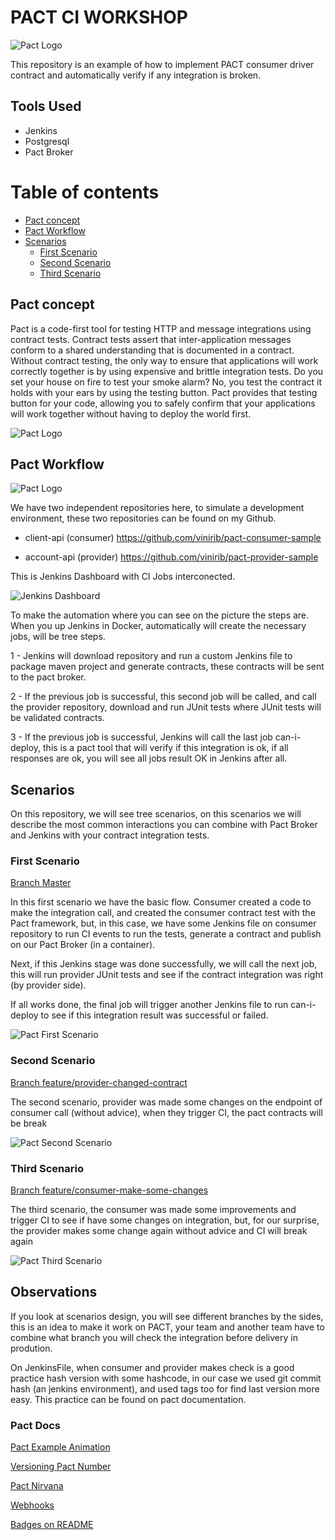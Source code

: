 # PACT CI WORKSHOP
![Pact Logo](imgs/pact-logo.PNG)

This repository is an example of how to implement PACT consumer driver contract and automatically verify if any integration is broken.

## Tools Used

 - Jenkins
 - Postgresql
 - Pact Broker

 Table of contents
=================

<!--ts-->
   * [Pact concept](#Pact-concept)
   * [Pact Workflow](#Pact-Workflow)
   * [Scenarios](#Scenarios)
      * [First Scenario](#First-Scenario)
      * [Second Scenario](#Second-Scenario)
      * [Third Scenario](#Third-Scenario)

<!--te-->

## Pact concept

Pact is a code-first tool for testing HTTP and message integrations using contract tests. Contract tests assert that inter-application messages conform to a shared understanding that is documented in a contract. Without contract testing, the only way to ensure that applications will work correctly together is by using expensive and brittle integration tests.
Do you set your house on fire to test your smoke alarm? No, you test the contract it holds with your ears by using the testing button. Pact provides that testing button for your code, allowing you to safely confirm that your applications will work together without having to deploy the world first.

![Pact Logo](imgs/slide_pact.gif)


## Pact Workflow 

![Pact Logo](imgs/PACT-CI-WORKSHOP.png)

We have two independent repositories here, to simulate a development environment, these two repositories can be found on my Github.

 - client-api (consumer) https://github.com/vinirib/pact-consumer-sample

  - account-api (provider) https://github.com/vinirib/pact-provider-sample

This is Jenkins Dashboard with CI Jobs interconected.

![Jenkins Dashboard](imgs/Jenkins-dashboard.png)

To make the automation where you can see on the picture the steps are.
 When you up Jenkins in Docker, automatically will create the necessary jobs, will be tree steps.

 1 - Jenkins will download repository and run a custom Jenkins file to package maven project and generate contracts, these contracts will be sent to the pact broker.

 2 - If the previous job is successful, this second job will be called, and call the provider repository, download and run JUnit tests where JUnit tests will be validated contracts.

 3 -  If the previous job is successful, Jenkins will call the last job can-i-deploy, this is a pact tool that will verify if this integration is ok, if all responses are ok, you will see all jobs result OK in Jenkins after all.

## Scenarios

On this repository, we will see tree scenarios, on this scenarios we will describe the most common interactions you can combine with Pact Broker and Jenkins with your contract integration tests.


### First Scenario
[Branch Master](https://github.com/vinirib/pact-ci-workshop#Scenarios)

In this first scenario we have the basic flow. Consumer created a code to make the integration call, and created the consumer contract test with the Pact framework, but, in this case, we have some Jenkins file on consumer repository to run CI events to run the tests, generate a contract and publish on our Pact Broker (in a container).

Next, if this Jenkins stage was done successfully, we will call the next job, this will run provider JUnit tests and see if the contract integration was right (by provider side).

If all works done, the final job will trigger another Jenkins file to run can-i-deploy to see if this integration result was successful or failed.

![Pact First Scenario](imgs/PACT-FIRST-SCENARIO.png)

### Second Scenario

[Branch feature/provider-changed-contract](https://github.com/vinirib/pact-ci-workshop/tree/feature/provider-changed-contract)

The second scenario, provider was made some changes on the endpoint of consumer call (without advice), when they trigger CI, the pact contracts will be break

![Pact Second Scenario](imgs/PACT-SECOND-SCENARIO.png)

### Third Scenario

[Branch feature/consumer-make-some-changes](https://github.com/vinirib/pact-ci-workshop/tree/feature/consumer-make-some-changes)

The third scenario, the consumer was made some improvements and trigger CI to see if have some changes on integration, but, for our surprise, the provider makes some change again without advice and CI will break again


![Pact Third Scenario](imgs/PACT-THIRD-SCENARIO.png)

## Observations

If you look at scenarios design, you will see different branches by the sides, this is an idea to make it work on PACT, your team and another team have to combine what branch you will check the integration before delivery in prodution.

On JenkinsFile, when consumer and provider makes check is a good practice hash version with some hashcode, in our case we used git commit hash (an jenkins environment), and used tags too for find last version more easy. This practice can be found on pact documentation.

### Pact Docs

[Pact Example Animation](https://pactflow.io/how-pact-works/?utm_source=ossdocs&utm_campaign=intro_animation#slide-1)

[Versioning Pact Number](https://docs.pact.io/getting_started/versioning_in_the_pact_broker)

[Pact Nirvana](https://docs.pact.io/pact_nirvana)

[Webhooks](https://github.com/pact-foundation/pact_broker/wiki/Webhooks)

[Badges on README](https://github.com/pact-foundation/pact_broker/wiki/Provider-verification-badges)